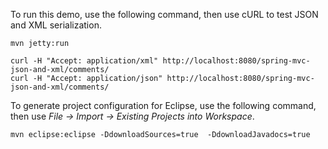 To run this demo, use the following command, then use cURL to test JSON and XML serialization.

```
mvn jetty:run
```

```
curl -H "Accept: application/xml" http://localhost:8080/spring-mvc-json-and-xml/comments/
curl -H "Accept: application/json" http://localhost:8080/spring-mvc-json-and-xml/comments/
```

To generate project configuration for Eclipse, use the following command, then use _File -> Import -> Existing Projects into Workspace_.

```
mvn eclipse:eclipse -DdownloadSources=true  -DdownloadJavadocs=true
```

